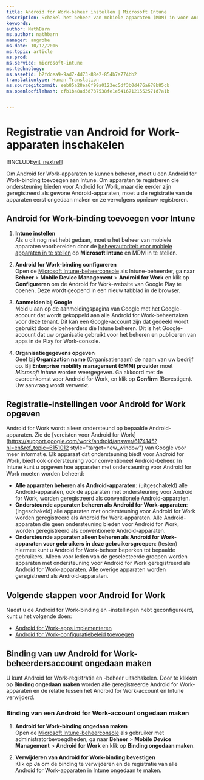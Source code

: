 ```yaml
---
title: Android for Work-beheer instellen | Microsoft Intune
description: Schakel het beheer van mobiele apparaten (MDM) in voor Android for Work-apparaten met Microsoft Intune.
keywords: 
author: NathBarn
ms.author: nathbarn
manager: angrobe
ms.date: 10/12/2016
ms.topic: article
ms.prod: 
ms.service: microsoft-intune
ms.technology: 
ms.assetid: b2fdcea9-9ad7-4d73-88e2-854b7a774bb2
translationtype: Human Translation
ms.sourcegitcommit: eeb85a28ea6f99a0123ec5df3b0d476a678b85cb
ms.openlocfilehash: cfb1ba8ad3d737538fe1e54167121552571d7a1b


---
```


# <a name="enable-enrollment-of-android-for-work-devices"></a>Registratie van Android for Work-apparaten inschakelen

[!INCLUDE[wit_nextref](../includes/afw_rollout_disclaimer.md)]

Om Android for Work-apparaten te kunnen beheren, moet u een Android for Work-binding toevoegen aan Intune. Om apparaten te registreren die ondersteuning bieden voor Android for Work, maar die eerder zijn geregistreerd als gewone Android-apparaten, moet u de registratie van de apparaten eerst ongedaan maken en ze vervolgens opnieuw registreren.

## <a name="add-android-for-work-binding-for-intune"></a>Android for Work-binding toevoegen voor Intune

1. **Intune instellen**<br>
Als u dit nog niet hebt gedaan, moet u het beheer van mobiele apparaten voorbereiden door de [beheerautoriteit voor mobiele apparaten in te stellen](https://docs.microsoft.com/intune/get-started/start-with-a-paid-subscription-to-microsoft-intune-step-8#enable-device-enrollment) op **Microsoft Intune** en MDM in te stellen.

2. **Android for Work-binding configureren**<br>
    Open de [Microsoft Intune-beheerconsole](http://manage.microsoft.com) als Intune-beheerder, ga naar **Beheer** &gt; **Mobile Device Management** &gt; **Android for Work** en klik op **Configureren** om de Android for Work-website van Google Play te openen. Deze wordt geopend in een nieuw tabblad in de browser.

3. **Aanmelden bij Google**<br>
   Meld u aan op de aanmeldingspagina van Google met het Google-account dat wordt gekoppeld aan alle Android for Work-beheertaken voor deze tenant. Dit kan een Google-account zijn dat gedeeld wordt gebruikt door de beheerders die Intune beheren. Dit is het Google-account dat uw organisatie gebruikt voor het beheren en publiceren van apps in de Play for Work-console.

4. **Organisatiegegevens opgeven**<br>
   Geef bij **Organization name** (Organisatienaam) de naam van uw bedrijf op. Bij **Enterprise mobility management (EMM) provider** moet *Microsoft Intune* worden weergegeven. Ga akkoord met de overeenkomst voor Android for Work, en klik op **Confirm** (Bevestigen). Uw aanvraag wordt verwerkt.

## <a name="specify-android-for-work-enrollment-settings"></a>Registratie-instellingen voor Android for Work opgeven
   Android for Work wordt alleen ondersteund op bepaalde Android-apparaten. Zie de [vereisten voor Android for Work](https://support.google.com/work/android/answer/6174145?hl=en&ref_topic=6151012 style="target=new_window") van Google voor meer informatie.  Elk apparaat dat ondersteuning biedt voor Android for Work, biedt ook ondersteuning voor conventioneel Android-beheer.  In Intune kunt u opgeven hoe apparaten met ondersteuning voor Android for Work moeten worden beheerd:

   - **Alle apparaten beheren als Android-apparaten**: (uitgeschakeld) alle Android-apparaten, ook de apparaten met ondersteuning voor Android for Work, worden geregistreerd als conventionele Android-apparaten.
   - **Ondersteunde apparaten beheren als Android for Work-apparaten**: (ingeschakeld) alle apparaten met ondersteuning voor Android for Work worden geregistreerd als Android for Work-apparaten. Alle Android-apparaten die geen ondersteuning bieden voor Android for Work, worden geregistreerd als conventionele Android-apparaten.
   - **Ondersteunde apparaten alleen beheren als Android for Work-apparaten voor gebruikers in deze gebruikersgroepen**: (testen) hiermee kunt u Android for Work-beheer beperken tot bepaalde gebruikers. Alleen voor leden van de geselecteerde groepen worden apparaten met ondersteuning voor Android for Work geregistreerd als Android for Work-apparaten. Alle overige apparaten worden geregistreerd als Android-apparaten.

## <a name="next-steps-for-android-for-work"></a>Volgende stappen voor Android for Work
Nadat u de Android for Work-binding en -instellingen hebt geconfigureerd, kunt u het volgende doen:
- [Android for Work-apps implementeren](android-for-work-apps.md)
- [Android for Work-configuratiebeleid toevoegen](android-for-work-policy-settings-in-microsoft-intune.md)

## <a name="unbinding-your-android-for-work-administrative-account"></a>Binding van uw Android for Work-beheerdersaccount ongedaan maken

U kunt Android for Work-registratie en -beheer uitschakelen. Door te klikken op **Binding ongedaan maken** worden alle geregistreerde Android for Work-apparaten en de relatie tussen het Android for Work-account en Intune verwijderd.

### <a name="how-to-unbind-an-android-for-work-account"></a>Binding van een Android for Work-account ongedaan maken

1. **Android for Work-binding ongedaan maken**<br>
    Open de [Microsoft Intune-beheerconsole](http://manage.microsoft.com) als gebruiker met administratorbevoegdheden, ga naar **Beheer** &gt; **Mobile Device Management** &gt; **Android for Work** en klik op **Binding ongedaan maken**.

2. **Verwijderen van Android for Work-binding bevestigen**<br>
  Klik op **Ja** om de binding te verwijderen en de registratie van alle Android for Work-apparaten in Intune ongedaan te maken.



<!--HONumber=Dec16_HO2-->


